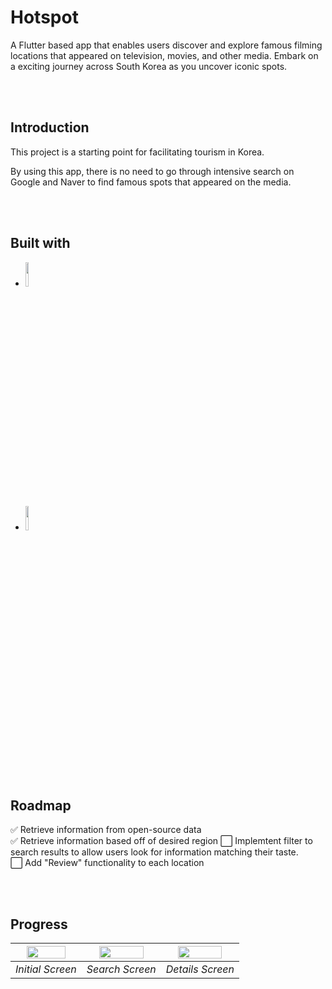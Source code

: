 # Hotspot

A Flutter based app that enables users discover and explore famous filming locations that appeared on television, movies, and other media. Embark on a exciting journey across South Korea as you uncover iconic spots. 

<br/>
<br/>

## Introduction

This project is a starting point for facilitating tourism in Korea. 

By using this app, there is no need to go through intensive search on Google and Naver to find famous spots that appeared on the media. 
  
<br/>
<br/>

## Built with

* <code><img width="10%" src="https://www.vectorlogo.zone/logos/flutterio/flutterio-ar21.svg"></code>  
* <code><img width="10%" src="https://www.vectorlogo.zone/logos/firebase/firebase-ar21.svg"></code>

<br/>
<br/>

## Roadmap

✅ Retrieve information from open-source data  
✅ Retrieve information based off of desired region 
⬜ Implemtent filter to search results to allow users look for information matching their taste.  
⬜ Add "Review" functionality to each location 

<br/>
<br/>

## Progress

| <img src="https://github.com/jjpp43/hotspot/assets/61809797/aa149c33-64b4-4968-847d-7a0e037ddf4d" width=80%> |<img src="https://github.com/jjpp43/hotspot/assets/61809797/daebe659-a18a-4a70-8e0d-4dc7ef9f1adf" width=80%> |<img src="https://github.com/jjpp43/hotspot/assets/61809797/667c4955-a900-4220-b32e-0fdbafe4bd5b" width=80%> |
|:--:|:--:|:--:|
| *Initial Screen* | *Search Screen* | *Details Screen* |



